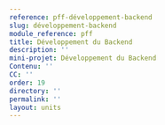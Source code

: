 ```yaml
---
reference: pff-développement-backend
slug: développement-backend
module_reference: pff
title: Développement du Backend
description: ''
mini-projet: Développement du Backend
Contenu: ''
CC: ''
order: 19
directory: ''
permalink: ''
layout: units
---
```


